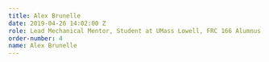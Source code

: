 ```yaml
---
title: Alex Brunelle
date: 2019-04-26 14:02:00 Z
role: Lead Mechanical Mentor, Student at UMass Lowell, FRC 166 Alumnus
order-number: 4
name: Alex Brunelle
---
```



